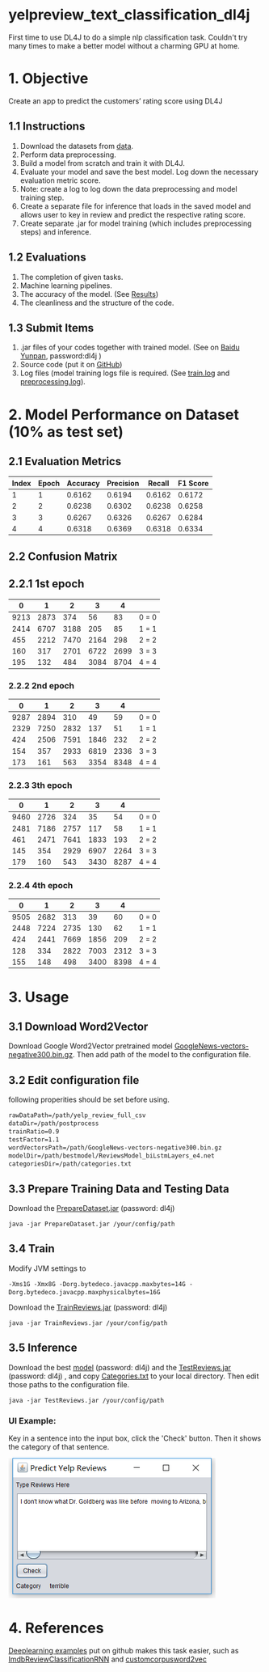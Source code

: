 # yelpreview_text_classification_dl4j
First time to use DL4J to do a simple nlp classification task. 
Couldn't try many times to make a better model without a charming GPU at home.

# 1. Objective
Create an app to predict the customers’ rating score using DL4J

## 1.1 Instructions

1. Download the datasets from [data](https://s3.amazonaws.com/fast-ai-nlp/yelp_review_full_csv.tgz).
2. Perform data preprocessing.
3. Build a model from scratch and train it with DL4J.
4. Evaluate your model and save the best model. Log down the necessary evaluation
metric score.
5. Note: create a log to log down the data preprocessing and model training step.
6. Create a separate file for inference that loads in the saved model and allows user to key
in review and predict the respective rating score.
7. Create separate .jar for model training (which includes preprocessing steps) and
inference.

## 1.2 Evaluations

1. The completion of given tasks.
2. Machine learning pipelines.
3. The accuracy of the model. (See [Results](https://github.com/jackspiderman/yelpreview_text_classification_dl4j#2-results))
4. The cleanliness and the structure of the code.

## 1.3 Submit Items
1. .jar files of your codes together with trained model. (See on [Baidu Yunpan](https://pan.baidu.com/s/1olbxijXOpF0mEhJ0WmyQZg), password:dl4j )
2. Source code (put it on [GitHub](https://github.com/jackspiderman/yelpreview_text_classification_dl4j))
3. Log files (model training logs file is required. (See [train.log](https://github.com/jackspiderman/yelpreview_text_classification_dl4j/blob/main/train.log)
and [preprocessing.log](https://github.com/jackspiderman/yelpreview_text_classification_dl4j/blob/main/preprocess.log)).

# 2. Model Performance on Dataset (10% as test set)
## 2.1 Evaluation Metrics
|  Index   | Epoch  | Accuracy  | Precision  | Recall | F1 Score |
|  ----  | ----  | ----  | ----  | ----  | ----  |
| 1  | 1 | 0.6162  | 0.6194 | 0.6162  | 0.6172 |
| 2  | 2 | 0.6238  | 0.6302 | 0.6238  | 0.6258 |
| 3  | 3 |  0.6267 | 0.6326 | 0.6267  | 0.6284 |
| 4  | 4 |  0.6318 | 0.6369 | 0.6318  | 0.6334 |

## 2.2 Confusion Matrix

## 2.2.1 1st epoch
|  0  | 1| 2 | 3  | 4 |  |
|  ----  | ----  | ----  | ----  | ----  | ----  |
| 9213  | 2873  | 374 | 56| 83 | 0 = 0|
| 2414 | 6707 | 3188  | 205 | 85  | 1 = 1|
| 455 | 2212 | 7470  | 2164 | 298 | 2 = 2|
| 160 | 317 | 2701  | 6722 | 2699  | 3 = 3|
| 195 | 132 | 484  | 3084 | 8704  | 4 = 4|

### 2.2.2 2nd epoch
|  0  | 1| 2 | 3  | 4 |  |
|  ----  | ----  | ----  | ----  | ----  | ----  |
| 9287  | 2894  | 310 | 49| 59 | 0 = 0|
| 2329 | 7250 | 2832  | 137 | 51  | 1 = 1|
| 424 | 2506 | 7591  | 1846 | 232 | 2 = 2|
| 154 | 357 | 2933  | 6819 | 2336  | 3 = 3|
| 173 | 161 | 563  | 3354 | 8348  | 4 = 4|

### 2.2.3 3th epoch
 |  0  | 1| 2 | 3  | 4 |  |
|  ----  | ----  | ----  | ----  | ----  | ----  |
| 9460  | 2726  | 324 | 35| 54 | 0 = 0|
| 2481 | 7186 | 2757  | 117 | 58  | 1 = 1|
| 461 | 2471 | 7641  | 1833 | 193 | 2 = 2|
| 145 | 354 | 2929  | 6907 | 2264  | 3 = 3|
| 179 | 160 | 543  | 3430 | 8287  | 4 = 4|

### 2.2.4 4th epoch
 |  0  | 1| 2 | 3  | 4 |  |
|  ----  | ----  | ----  | ----  | ----  | ----  |
| 9505  | 2682  | 313 | 39| 60 | 0 = 0|
| 2448 | 7224 | 2735  | 130 | 62  | 1 = 1|
| 424 | 2441 | 7669  | 1856 | 209 | 2 = 2|
| 128 | 334 | 2822  | 7003 | 2312  | 3 = 3|
| 155 | 148 | 498  | 3400 | 8398  | 4 = 4|
  
  # 3. Usage
  
  ## 3.1 Download Word2Vector
  Download Google Word2Vector pretrained model 
  [GoogleNews-vectors-negative300.bin.gz](https://dl4jdata.blob.core.windows.net/resources/wordvectors/GoogleNews-vectors-negative300.bin.gz).
  Then add path of the model to the configuration file. 
  
  ## 3.2 Edit configuration file
  following properities should be set before using.
  ```
rawDataPath=/path/yelp_review_full_csv
dataDir=/path/postprocess
trainRatio=0.9
testFactor=1.1
wordVectorsPath=/path/GoogleNews-vectors-negative300.bin.gz
modelDir=/path/bestmodel/ReviewsModel_biLstmLayers_e4.net
categoriesDir=/path/categories.txt
  ```
  
  
  ## 3.3 Prepare Training Data and Testing Data
  Download the [PrepareDataset.jar](https://pan.baidu.com/s/1vcGniK4RfO97XaaoTdrgLA) (password: dl4j)
```
java -jar PrepareDataset.jar /your/config/path
```


## 3.4 Train
Modify JVM settings to
```
-Xms1G -Xmx8G -Dorg.bytedeco.javacpp.maxbytes=14G -Dorg.bytedeco.javacpp.maxphysicalbytes=16G
```
  Download the [TrainReviews.jar](https://pan.baidu.com/s/1LertYV87IA78ZghzFINCMw) (password: dl4j) 
```
java -jar TrainReviews.jar /your/config/path
```


## 3.5 Inference
Download the best [model](https://pan.baidu.com/s/1olbxijXOpF0mEhJ0WmyQZg) (password: dl4j) 
 and the [TestReviews.jar](https://pan.baidu.com/s/1_gyWTb1o1koecC1H0LqGGw) (password: dl4j) , and copy [Categories.txt](https://github.com/jackspiderman/yelpreview_text_classification_dl4j/blob/main/categories.txt) to your local directory.
Then edit those paths to the configuration file. 
```
java -jar TestReviews.jar /your/config/path
```
### UI Example:
Key in a sentence into the input box, 
click the 'Check' button. Then it shows the category of that sentence.

![UI](imgs/Inference_UI.png?raw=true "Inference UI")

  # 4. References
  [Deeplearning examples](https://github.com/eclipse/deeplearning4j-examples) put on github
  makes this task easier, such as [ImdbReviewClassificationRNN](https://github.com/eclipse/deeplearning4j-examples/blob/master/dl4j-examples/src/main/java/org/deeplearning4j/examples/advanced/modelling/textclassification/pretrainedword2vec/ImdbReviewClassificationRNN.java)
  and [customcorpusword2vec](https://github.com/eclipse/deeplearning4j-examples/blob/master/dl4j-examples/src/main/java/org/deeplearning4j/examples/advanced/modelling/textclassification/customcorpusword2vec/TrainNews.java)


